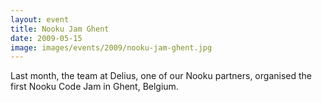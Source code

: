 ```yaml
---
layout: event
title: Nooku Jam Ghent
date: 2009-05-15
image: images/events/2009/nooku-jam-ghent.jpg
---
```


Last month, the team at Delius, one of our Nooku partners, organised the first Nooku Code Jam in Ghent, Belgium.